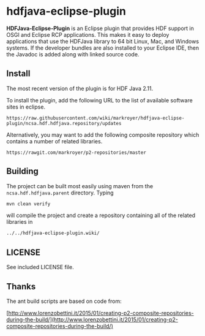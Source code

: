 # hdfjava-eclipse-plugin

**HDFJava-Eclipse-Plugin** is an Eclipse plugin that provides HDF support in OSGI and Eclipse RCP
applications.  This makes it easy to deploy applications that use the HDFJava library to 64 bit Linux, Mac, and Windows systems.  If the developer bundles are also installed to your Eclipse IDE, then the Javadoc is added along with linked source code.

## Install

The most recent version of the plugin is for HDF Java 2.11.

To install the plugin, add the following URL to the list of available
software sites in eclipse.

```
https://raw.githubusercontent.com/wiki/markroyer/hdfjava-eclipse-plugin/ncsa.hdf.hdfjava.repository/updates
```

Alternatively, you may want to add the following composite repository
which contains a number of related libraries.


```
https://rawgit.com/markroyer/p2-repositories/master
```

## Building

The project can be built most easily using maven from the
`ncsa.hdf.hdfjava.parent` directory. Typing

```bash
mvn clean verify
```

will compile the project and create a repository containing all of the
related libraries in

```bash
../../hdfjava-eclipse-plugin.wiki/
```

## LICENSE

See included LICENSE file.

## Thanks

The ant build scripts are based on code from:

[http://www.lorenzobettini.it/2015/01/creating-p2-composite-repositories-during-the-build/](http://www.lorenzobettini.it/2015/01/creating-p2-composite-repositories-during-the-build/)


<!--  LocalWords:  hdfjava HDF OSGI RCP mvn
 -->
